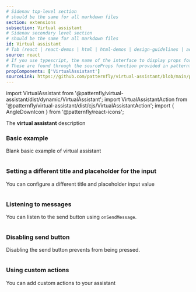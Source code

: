 ```yaml
---
# Sidenav top-level section
# should be the same for all markdown files
section: extensions
subsection: Virtual assistant
# Sidenav secondary level section
# should be the same for all markdown files
id: Virtual assistant
# Tab (react | react-demos | html | html-demos | design-guidelines | accessibility)
source: react
# If you use typescript, the name of the interface to display props for
# These are found through the sourceProps function provided in patternfly-docs.source.js
propComponents: ['VirtualAssistant']
sourceLink: https://github.com/patternfly/virtual-assistant/blob/main/packages/module/patternfly-docs/content/extensions/virtual-assistant/examples/VirtualAssistant/VirtualAssistant.md
---
```


import VirtualAssistant from '@patternfly/virtual-assistant/dist/dynamic/VirtualAssistant';
import VirtualAssistantAction from '@patternfly/virtual-assistant/dist/cjs/VirtualAssistantAction';
import { AngleDownIcon } from '@patternfly/react-icons';

The **virtual assistant** description

### Basic example

Blank basic example of virtual assistant

```js file="./VirtualAssistantExample.tsx"

```

### Setting a different title and placeholder for the input

You can configure a different title and placeholder input value


```js file="./VirtualAssistantCustomText.tsx"

```

### Listening to messages

You can listen to the send button using `onSendMessage`.

```js file="./VirtualAssistantMessages.tsx"

```

### Disabling send button

Disabling the send button prevents from being pressed.

```js file="./VirtualAssistantDisableOnEmptyText.tsx"

```

### Using custom actions

You can add custom actions to your assistant


```js file="./VirtualAssistantWithActions.tsx"

```
